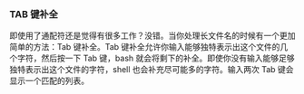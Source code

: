 ### TAB 键补全

即使用了通配符还是觉得有很多工作？没错。当你处理长文件名的时候有一个更加简单的方法：Tab 键补全。Tab 键补全允许你输入能够独特表示出这个文件的几个字符，然后按一下 Tab 键，bash 就会将剩下的补全。即使你没有输入能够足够独特表示出这个文件的字符，shell 也会补充尽可能多的字符。输入两次 Tab 键会显示一个匹配的列表。
